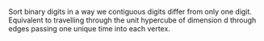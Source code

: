 Sort binary digits in a way we contiguous digits differ from only one digit. Equivalent to travelling through the unit hypercube of dimension d through edges passing one unique time into each vertex. 
